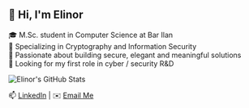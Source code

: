 ## 👋 Hi, I'm Elinor

🎓 M.Sc. student in Computer Science at Bar Ilan  
🔐 Specializing in Cryptography and Information Security  
🌱 Passionate about building secure, elegant and meaningful solutions  
💼 Looking for my first role in cyber / security R&D  

![Elinor's GitHub Stats](https://github-readme-stats.vercel.app/api?username=ElinorCohen&show_icons=true&theme=default)

📫 [LinkedIn](https://www.linkedin.com/in/elinor-cohen) | ✉️ [Email Me](mailto:your@email.com)

